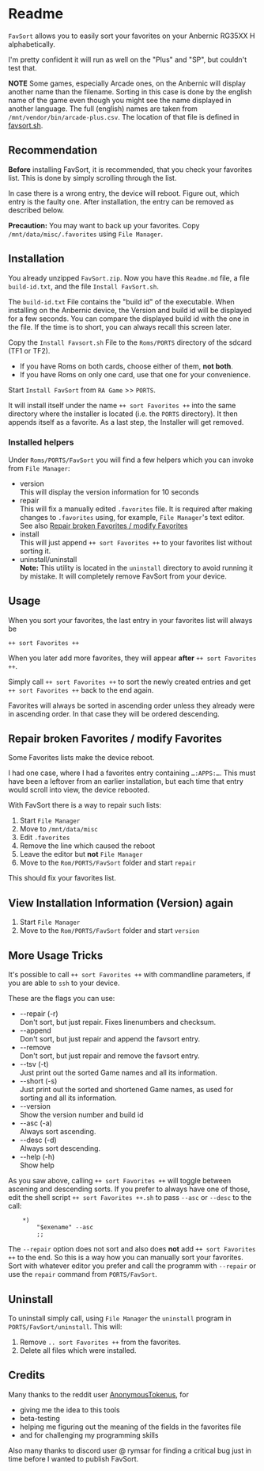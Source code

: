 # Readme

`FavSort` allows you to easily sort your favorites on your Anbernic RG35XX H alphabetically.

I'm pretty confident it will run as well on the "Plus" and "SP", but couldn't test that.

**NOTE** Some games, especially Arcade ones, on the Anbernic will display another name than the filename.
Sorting in this case is done by the english name of the game even though you might see the name displayed in another language.
The full (english) names are taken from `/mnt/vendor/bin/arcade-plus.csv`.
The location of that file is defined in [favsort.sh](favsort.sh).

## Recommendation

**Before** installing FavSort, it is recommended, that you check your favorites list.
This is done by simply scrolling through the list.

In case there is a wrong entry, the device will reboot.
Figure out, which entry is the faulty one.
After installation, the entry can be removed as described below.

**Precaution:** You may want to back up your favorites.
Copy `/mnt/data/misc/.favorites` using `File Manager`.

## Installation

You already unzipped `FavSort.zip`.
Now you have this `Readme.md` file, a file `build-id.txt`, and the file `Install FavSort.sh`.

The `build-id.txt` File contains the "build id" of the executable.
When installing on the Anbernic device, the Version and build id will be displayed for a few seconds.
You can compare the displayed build id with the one in the file.
If the time is to short, you can always recall this screen later.

Copy the `Install Favsort.sh` File to the `Roms/PORTS` directory of the sdcard (TF1 or TF2).

- If you have Roms on both cards, choose either of them, **not both**.
- If you have Roms on only one card, use that one for your convenience.

Start `Install FavSort` from `RA Game` >> `PORTS`.

It will install itself under the name `++ sort Favorites ++` into the same directory where the installer is located (i.e. the `PORTS` directory).
It then appends itself as a favorite.
As a last step, the Installer will get removed.

### Installed helpers

Under `Roms/PORTS/FavSort` you will find a few helpers which you can invoke from `File Manager`:

- version \
  This will display the version information for 10 seconds
- repair \
  This will fix a manually edited `.favorites` file.
  It is required after making changes to `.favorites` using, for example, `File Manager`'s text editor.
  See also [Repair broken Favorites / modify Favorites](#repair)
- install \
  This will just append `++ sort Favorites ++` to your favorites list without sorting it.
- uninstall/uninstall \
  **Note:** This utility is located in the `uninstall` directory to avoid running it by mistake.
  It will completely remove FavSort from your device.

## Usage

When you sort your favorites, the last entry in your favorites list will always be

`++ sort Favorites ++`

When you later add more favorites, they will appear **after** `++ sort Favorites ++`.

Simply call `++ sort Favorites ++` to sort the newly created entries and get `++ sort Favorites ++` back to the end again.

Favorites will always be sorted in ascending order unless they already were in ascending order.
In that case they will be ordered descending.


## Repair broken Favorites / modify Favorites <a id="repair"></a>

Some Favorites lists make the device reboot.

I had one case, where I had a favorites entry containing `…:APPS:…`.
This must have been a leftover from an earlier installation, but each time that entry would scroll into view, the device rebooted.

With FavSort there is a way to repair such lists:

1. Start `File Manager`
2. Move to `/mnt/data/misc`
3. Edit `.favorites`
4. Remove the line which caused the reboot
5. Leave the editor but **not** `File Manager`
6. Move to the `Rom/PORTS/FavSort` folder and start `repair`

This should fix your favorites list.

## View Installation Information (Version) again

1. Start `File Manager`
2. Move to the `Rom/PORTS/FavSort` folder and start `version`

## More Usage Tricks

It's possible to call `++ sort Favorites ++` with commandline parameters, if you are able to `ssh` to your device.

These are the flags you can use:

- --repair (-r) \
  Don't sort, but just repair.
  Fixes linenumbers and checksum.
- --append \
  Don't sort, but just repair and append the favsort entry.
- --remove \
  Don't sort, but just repair and remove the favsort entry.
- --tsv (-t) \
  Just print out the sorted Game names and all its information.
- --short (-s) \
  Just print out the sorted and shortened Game names, as used for sorting and all its information.
- --version \
  Show the version number and build id
- --asc (-a) \
  Always sort ascending.
- --desc (-d) \
  Always sort descending.
- --help (-h) \
  Show help

As you saw above, calling `++ sort Favorites ++` will toggle between ascening and descending sorts.
If you prefer to always have one of those, edit the shell script `++ sort Favorites ++.sh` to pass `--asc` or `--desc` to the call:

```shell
    *)
        "$exename" --asc
        ;;
```

The `--repair` option does not sort and also does **not** add `++ sort Favorites ++` to the end.
So this is a way how you can manually sort your favorites.
Sort with whatever editor you prefer and call the programm with `--repair` or
use the `repair` command from `PORTS/FavSort`.

## Uninstall

To uninstall simply call, using `File Manager` the `uninstall` program in
`PORTS/FavSort/uninstall`.
This will:

1. Remove `.. sort Favorites ++` from the favorites.
2. Delete all files which were installed.

## Credits

Many thanks to the reddit user [AnonymousTokenus](https://www.reddit.com/user/AnonymousTokenus/), for

- giving me the idea to this tools
- beta-testing
- helping me figuring out the meaning of the fields in the favorites file
- and for challenging my programming skills

Also many thanks to discord user @ rymsar for finding a critical bug just in time before I wanted to publish FavSort.
